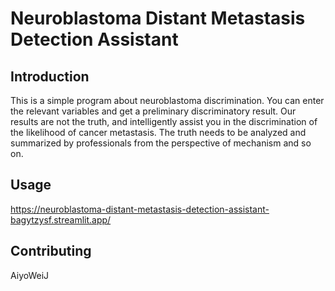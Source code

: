 # Neuroblastoma Distant Metastasis Detection Assistant


## Introduction

This is a simple program about neuroblastoma discrimination.
You can enter the relevant variables and get a preliminary discriminatory result.
Our results are not the truth, and intelligently assist you in the discrimination of the likelihood of cancer metastasis.
The truth needs to be analyzed and summarized by professionals from the perspective of mechanism and so on.

## Usage

https://neuroblastoma-distant-metastasis-detection-assistant-bagytzysf.streamlit.app/

## Contributing

AiyoWeiJ 
 

